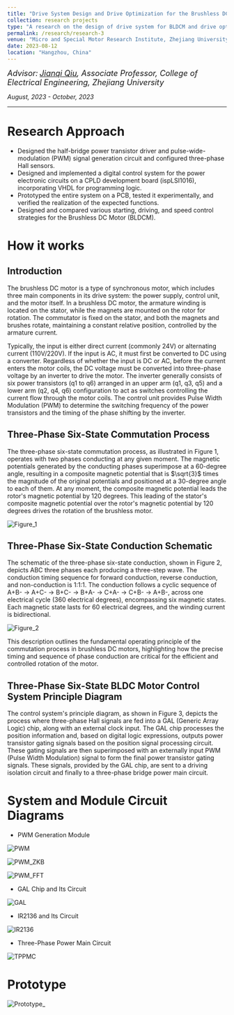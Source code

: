 ```yaml
---
title: "Drive System Design and Drive Optimization for the Brushless DC Motor (BLDCM)"
collection: research projects
type: "A research on the design of drive system for BLDCM and drive optimization"
permalink: /research/research-3
venue: "Micro and Special Motor Research Institute, Zhejiang University"
date: 2023-08-12
location: "Hangzhou, China"
---
```


*<font size=4>Advisor:</font> [<font size=4>Jianqi Qiu</font>](https://person.zju.edu.cn/en/qiujianqi)<font size=4>, Associate Professor, College of Electrical Engineering, Zhejiang University</font>*  

*August, 2023 - October, 2023*
- - -

Research Approach
===

- Designed the half-bridge power transistor driver and pulse-wide-modulation (PWM) signal generation circuit and configured three-phase Hall sensors.
- Designed and implemented a digital control system for the power electronic circuits on a CPLD development board (ispLSI1016), incorporating VHDL for programming logic.
- Prototyped the entire system on a PCB, tested it experimentally, and verified the realization of the expected functions.
- Designed and compared various starting, driving, and speed control strategies for the Brushless DC Motor (BLDCM).

How it works
===  

Introduction  
---  

The brushless DC motor is a type of synchronous motor, which includes three main components in its drive system: the power supply, control unit, and the motor itself. In a brushless DC motor, the armature winding is located on the stator, while the magnets are mounted on the rotor for rotation. The commutator is fixed on the stator, and both the magnets and brushes rotate, maintaining a constant relative position, controlled by the armature current.  
  
  
Typically, the input is either direct current (commonly 24V) or alternating current (110V/220V). If the input is AC, it must first be converted to DC using a converter. Regardless of whether the input is DC or AC, before the current enters the motor coils, the DC voltage must be converted into three-phase voltage by an inverter to drive the motor. The inverter generally consists of six power transistors (q1 to q6) arranged in an upper arm (q1, q3, q5) and a lower arm (q2, q4, q6) configuration to act as switches controlling the current flow through the motor coils. The control unit provides Pulse Width Modulation (PWM) to determine the switching frequency of the power transistors and the timing of the phase shifting by the inverter.  


Three-Phase Six-State Commutation Process  
---  
The three-phase six-state commutation process, as illustrated in Figure 1, operates with two phases conducting at any given moment. The magnetic potentials generated by the conducting phases superimpose at a 60-degree angle, resulting in a composite magnetic potential that is $\sqrt{3}$ ​times the magnitude of the original potentials and positioned at a 30-degree angle to each of them. At any moment, the composite magnetic potential leads the rotor's magnetic potential by 120 degrees. This leading of the stator's composite magnetic potential over the rotor's magnetic potential by 120 degrees drives the rotation of the brushless motor.  


![Figure_1](/images/Figure_1.png)  

Three-Phase Six-State Conduction Schematic  
---  
The schematic of the three-phase six-state conduction, shown in Figure 2, depicts ABC three phases each producing a three-step wave. The conduction timing sequence for forward conduction, reverse conduction, and non-conduction is 1:1:1. The conduction follows a cyclic sequence of A+B- → A+C- → B+C- → B+A- → C+A- → C+B- → A+B-, across one electrical cycle (360 electrical degrees), encompassing six magnetic states. Each magnetic state lasts for 60 electrical degrees, and the winding current is bidirectional.


![Figure_2](/images/Figure_2.png)  

This description outlines the fundamental operating principle of the commutation process in brushless DC motors, highlighting how the precise timing and sequence of phase conduction are critical for the efficient and controlled rotation of the motor.  

Three-Phase Six-State BLDC Motor Control System Principle Diagram  
---  

The control system's principle diagram, as shown in Figure 3, depicts the process where three-phase Hall signals are fed into a GAL (Generic Array Logic) chip, along with an external clock input. The GAL chip processes the position information and, based on digital logic expressions, outputs power transistor gating signals based on the position signal processing circuit. These gating signals are then superimposed with an externally input PWM (Pulse Width Modulation) signal to form the final power transistor gating signals. These signals, provided by the GAL chip, are sent to a driving isolation circuit and finally to a three-phase bridge power main circuit.
  
System and Module Circuit Diagrams  
===  

- PWM Generation Module
  
![PWM](/images/PWM.png)  

![PWM_ZKB](/images/PWM_ZKB.png)  

![PWM_FFT](/images/PWM_FFT.png)  

- GAL Chip and Its Circuit

![GAL](/images/GAL.png)  

- IR2136 and Its Circuit

![IR2136](/images/IR2136.png)  

- Three-Phase Power Main Circuit

![TPPMC](/images/TPPMC.png)  


  
Prototype
===  

![Prototype_](/images/Prototype_.png)  



